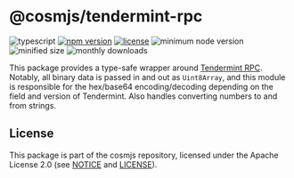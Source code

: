 # @cosmjs/tendermint-rpc

![typescript](https://img.shields.io/npm/types/@cosmjs/tendermint-rpc.svg)
[![npm version](https://img.shields.io/npm/v/@cosmjs/tendermint-rpc.svg)](https://www.npmjs.com/package/@cosmjs/tendermint-rpc)
[![license](https://img.shields.io/npm/l/@cosmjs/tendermint-rpc.svg)](https://github.com/cosmos/cosmjs/blob/v0.35.0/LICENSE)
![minimum node version](https://img.shields.io/node/v/@cosmjs/tendermint-rpc.svg)
![minified size](https://img.shields.io/bundlephobia/min/@cosmjs/tendermint-rpc.svg)
![monthly downloads](https://img.shields.io/npm/dm/@cosmjs/tendermint-rpc.svg)

This package provides a type-safe wrapper around
[Tendermint RPC](https://docs.tendermint.com/master/rpc/). Notably, all binary
data is passed in and out as `Uint8Array`, and this module is responsible for
the hex/base64 encoding/decoding depending on the field and version of
Tendermint. Also handles converting numbers to and from strings.

## License

This package is part of the cosmjs repository, licensed under the Apache License
2.0 (see [NOTICE](https://github.com/cosmos/cosmjs/blob/main/NOTICE) and
[LICENSE](https://github.com/cosmos/cosmjs/blob/main/LICENSE)).
